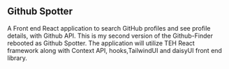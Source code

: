 ## Github Spotter

A Front end React application to search GitHub profiles and see profile details, with Github API. This is my second version of the Github-Finder rebooted as Github Spotter. The application will utilize TEH React framework along with Context API, hooks,TailwindUI and daisyUI front end library. 
